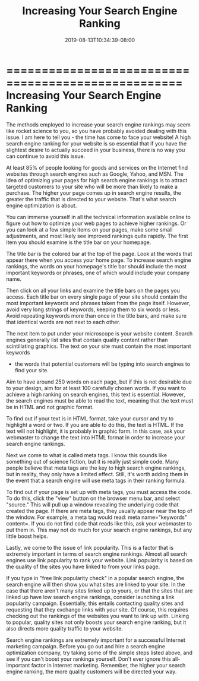 ﻿---
title: "Increasing Your Search Engine Ranking"
date: 2019-08-13T10:34:39-08:00
description: "10 search engine articles Tips for Web Success"
featured_image: "/images/10 search engine articles.jpg"
tags: ["10 search engine articles"]
---

===================================================
Increasing Your Search Engine Ranking
===================================================

The methods employed to increase your search engine
rankings may seem like rocket science to you, so you have
probably avoided dealing with this issue. I am here to tell
you - the time has come to face your website! A high search
engine ranking for your website is so essential that if you
have the slightest desire to actually succeed in your
business, there is no way you can continue to avoid this
issue.

At least 85% of people looking for goods and services on
the Internet find websites through search engines such as
Google, Yahoo, and MSN. The idea of optimizing your pages
for high search engine rankings is to attract targeted
customers to your site who will be more than likely to make
a purchase. The higher your page comes up in search engine
results, the greater the traffic that is directed to your
website. That's what search engine optimization is about.

You can immerse yourself in all the technical information
available online to figure out how to optimize your web
pages to achieve higher rankings. Or you can look at a few
simple items on your pages, make some small adjustments,
and most likely see improved rankings quite rapidly. The
first item you should examine is the title bar on your
homepage.

The title bar is the colored bar at the top of the page.
Look at the words that appear there when you access your
home page. To increase search engine rankings, the words on
your homepage's title bar should include the most important
keywords or phrases, one of which would include your
company name.

Then click on all your links and examine the title bars on
the pages you access. Each title bar on every single page
of your site should contain the most important keywords and
phrases taken from the page itself. However, avoid very
long strings of keywords, keeping them to six words or
less. Avoid repeating keywords more than once in the title
bars, and make sure that identical words are not next to
each other.

The next item to put under your microscope is your website
content. Search engines generally list sites that contain
quality content rather than scintillating graphics. The
text on your site must contain the most important keywords
- the words that potential customers will be typing into
search engines to find your site.

Aim to have around 250 words on each page, but if this is
not desirable due to your design, aim for at least 100
carefully chosen words. If you want to achieve a high
ranking on search engines, this text is essential. However,
the search engines must be able to read the text, meaning
that the text must be in HTML and not graphic format.

To find out if your text is in HTML format, take your
cursor and try to highlight a word or two. If you are able
to do this, the text is HTML. If the text will not
highlight, it is probably in graphic form. In this case,
ask your webmaster to change the text into HTML format in
order to increase your search engine rankings.

Next we come to what is called meta tags. I know this
sounds like something out of science fiction, but it is
really just simple code. Many people believe that meta tags
are the key to high search engine rankings, but in reality,
they only have a limited effect. Still, it's worth adding
them in the event that a search engine will use meta tags
in their ranking formula.

To find out if your page is set up with meta tags, you must
access the code. To do this, click the "view" button on the
browser menu bar, and select "source." This will pull up a
window revealing the underlying code that created the page.
If there are meta tags, they usually appear near the top of
the window. For example, a meta tag would read: meta
name="keywords" content=. If you do not find code that
reads like this, ask your webmaster to put them in. This
may not do much for your search engine rankings, but any
little boost helps.

Lastly, we come to the issue of link popularity. This is a
factor that is extremely important in terms of search
engine rankings. Almost all search engines use link
popularity to rank your website. Link popularity is based
on the quality of the sites you have linked to from your
links page.

If you type in "free link popularity check" in a popular
search engine, the search engine will then show you what
sites are linked to your site. In the case that there
aren't many sites linked up to yours, or that the sites
that are linked up have low search engine rankings,
consider launching a link popularity campaign. Essentially,
this entails contacting quality sites and requesting that
they exchange links with your site. Of course, this
requires checking out the rankings of the websites you want
to link up with. Linking to popular, quality sites not only
boosts your search engine ranking, but it also directs more
quality traffic to your website.

Search engine rankings are extremely important for a
successful Internet marketing campaign. Before you go out
and hire a search engine optimization company, try taking
some of the simple steps listed above, and see if you can't
boost your rankings yourself. Don't ever ignore this
all-important factor in Internet marketing. Remember, the
higher your search engine ranking, the more quality
customers will be directed your way.
